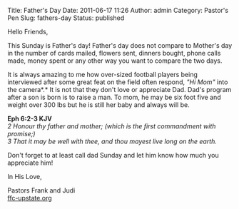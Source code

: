Title: Father's Day
Date: 2011-06-17 11:26
Author: admin
Category: Pastor's Pen
Slug: fathers-day
Status: published

Hello Friends,

This Sunday is Father's day! Father's day does not compare to Mother's
day in the number of cards mailed, flowers sent, dinners bought, phone
calls made, money spent or any other way you want to compare the two
days.

It is always amazing to me how over-sized football players being
interviewed after some great feat on the field often respond, *"Hi Mom"*
into the camera*.* It is not that they don't love or appreciate Dad.
Dad's program after a son is born is to raise a man. To mom, he may be
six foot five and weight over 300 lbs but he is still her baby and
always will be.

**Eph 6:2-3 KJV**  
<i>2 Honour thy father and mother; (which is the first commandment with
promise;)  
3 That it may be well with thee, and thou mayest live long on the
earth.

</i>Don't forget to at least call dad Sunday and let him know how much
you appreciate him!

In His Love,

Pastors Frank and Judi  
[ffc-upstate.org](http://www.blogger.com/ffc-upstate.org)
